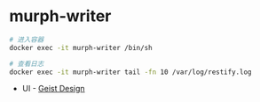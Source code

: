 # murph-writer

```sh
# 进入容器
docker exec -it murph-writer /bin/sh

# 查看日志
docker exec -it murph-writer tail -fn 10 /var/log/restify.log
```

- UI - [Geist Design](https://react.geist-ui.dev/en-us/guide/installation)
